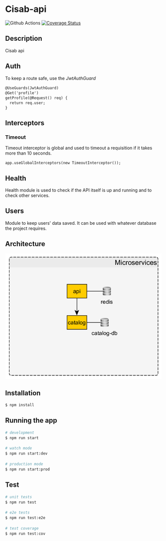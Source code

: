 # Cisab-api

<a></a><img src="https://img.shields.io/github/workflow/status/poliedros/cisab-api/test%20code" alt="Github Actions" /></a>
<a>[![Coverage Status](https://coveralls.io/repos/github/poliedros/api-gateway/badge.svg?branch=main)](https://coveralls.io/github/poliedros/cisab-api?branch=main)</a>

## Description

Cisab api

## Auth

To keep a route safe, use the _JwtAuthGuard_

```
@UseGuards(JwtAuthGuard)
@Get('profile')
getProfile(@Request() req) {
  return req.user;
}
```

## Interceptors

### Timeout

Timeout interceptor is global and used to timeout a requisition if it takes more than 10 seconds.

```
app.useGlobalInterceptors(new TimeoutInterceptor());
```

## Health

Health module is used to check if the API itself is up and running and to check other services.

## Users

Module to keep users' data saved. It can be used with whatever database the project requires.

## Architecture

![Solution architecture](/docs/assets/architecture.png 'Solution architecture')

## Installation

```bash
$ npm install
```

## Running the app

```bash
# development
$ npm run start

# watch mode
$ npm run start:dev

# production mode
$ npm run start:prod
```

## Test

```bash
# unit tests
$ npm run test

# e2e tests
$ npm run test:e2e

# test coverage
$ npm run test:cov
```
